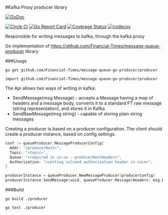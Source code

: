#Kafka Proxy producer library

[![GoDoc](https://godoc.org/github.com/Financial-Times/message-queue-go-producer/producer?status.svg)](https://godoc.org/github.com/Financial-Times/message-queue-go-producer/producer)

[![Circle CI](https://circleci.com/gh/Financial-Times/message-queue-go-producer.svg?style=shield)](https://circleci.com/gh/Financial-Times/message-queue-go-producer/tree/master) [![Go Report Card](https://goreportcard.com/badge/github.com/Financial-Times/message-queue-go-producer)](https://goreportcard.com/report/github.com/Financial-Times/message-queue-go-producer) [![Coverage Status](https://coveralls.io/repos/github/Financial-Times/message-queue-go-producer/badge.svg?branch=master)](https://coveralls.io/github/Financial-Times/message-queue-go-producer?branch=master) [![codecov](https://codecov.io/gh/Financial-Times/message-queue-go-producer/branch/master/graph/badge.svg)](https://codecov.io/gh/Financial-Times/message-queue-go-producer)


Responsible for writing messages to kafka, through the kafka proxy

Go implementation of https://github.com/Financial-Times/message-queue-producer library

###Usage

`go get github.com/Financial-Times/message-queue-go-producer/producer`

`import github.com/Financial-Times/message-queue-go-producer/producer`

The Api allows two ways of writing in kafka:

* SendMessage(msg Message) - accepts a Message having a map of headers and a message body, converts it to a standard FT raw message (string representation), and stores it in Kafka
* SendRawMessage(msg string) - capable of storing plain string messages

Creating a producer is based on a producer configuration. The client should create a producer instance, based on config settings.

```go
conf := queueProducer.MessageProducerConfig{
  Addr: "<producerHost>",
  Topic: "<topic>",
  Queue: "<required in co-co - producerHostHeader>",
  Authorization: "<setting vulcand authorization header in coco>",
}

producerInstance = queueProducer.NewMessageProducer(producerConfig)
producerInstance.SendMessage(uuid, queueProducer.Message{Headers: msg.Headers, Body: msg.Body})

```

###Build

`go build ./producer`

`go test ./producer`

